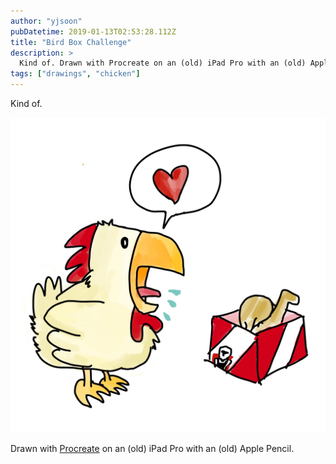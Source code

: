 ```yaml
---
author: "yjsoon"
pubDatetime: 2019-01-13T02:53:28.112Z
title: "Bird Box Challenge"
description: >
  Kind of. Drawn with Procreate on an (old) iPad Pro with an (old) Apple Pencil.
tags: ["drawings", "chicken"]
---
```


Kind of. 

![](../../assets/images/2019/01/img_0388.jpg) 

Drawn with [Procreate](http://procreate.art) on an (old) iPad Pro with an (old) Apple Pencil.
